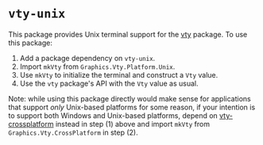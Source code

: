 `vty-unix`
==========

This package provides Unix terminal support for the
[vty](https://github.com/jtdaugherty/vty) package. To use this package:

1. Add a package dependency on `vty-unix`.
2. Import `mkVty` from `Graphics.Vty.Platform.Unix`.
3. Use `mkVty` to initialize the terminal and construct a `Vty` value.
4. Use the `vty` package's API with the `Vty` value as usual.

Note: while using this package directly would make
sense for applications that support *only* Unix-based
platforms for some reason, if your intention is to
support both Windows and Unix-based platforms, depend on
[vty-crossplatform](https://github.com/jtdaugherty/vty-crossplatform)
instead in step (1) above and import `mkVty` from
`Graphics.Vty.CrossPlatform` in step (2).
